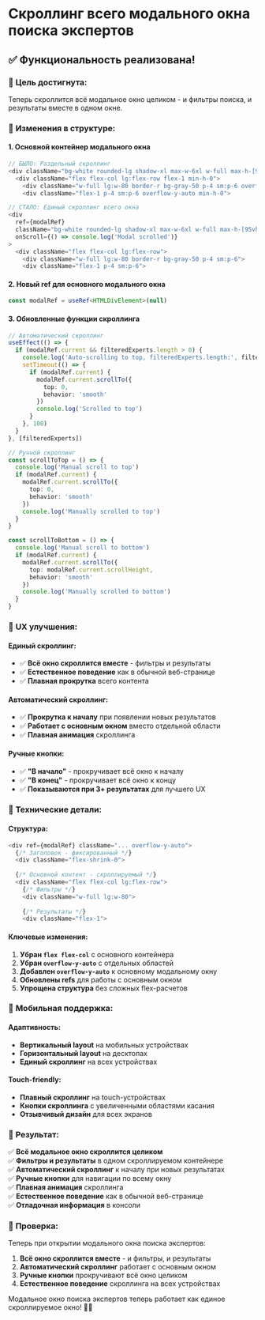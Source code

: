 # Скроллинг всего модального окна поиска экспертов

## ✅ Функциональность реализована!

### 🎯 **Цель достигнута:**
Теперь скроллится всё модальное окно целиком - и фильтры поиска, и результаты вместе в одном окне.

### 🔧 **Изменения в структуре:**

#### **1. Основной контейнер модального окна**
```typescript
// БЫЛО: Раздельный скроллинг
<div className="bg-white rounded-lg shadow-xl max-w-6xl w-full max-h-[95vh] sm:max-h-[90vh] flex flex-col">
  <div className="flex flex-col lg:flex-row flex-1 min-h-0">
    <div className="w-full lg:w-80 border-r bg-gray-50 p-4 sm:p-6 overflow-y-auto">
    <div className="flex-1 p-4 sm:p-6 overflow-y-auto min-h-0">

// СТАЛО: Единый скроллинг всего окна
<div 
  ref={modalRef}
  className="bg-white rounded-lg shadow-xl max-w-6xl w-full max-h-[95vh] sm:max-h-[90vh] overflow-y-auto"
  onScroll={() => console.log('Modal scrolled')}
>
  <div className="flex flex-col lg:flex-row">
    <div className="w-full lg:w-80 border-r bg-gray-50 p-4 sm:p-6">
    <div className="flex-1 p-4 sm:p-6">
```

#### **2. Новый ref для основного модального окна**
```typescript
const modalRef = useRef<HTMLDivElement>(null)
```

#### **3. Обновленные функции скроллинга**
```typescript
// Автоматический скроллинг
useEffect(() => {
  if (modalRef.current && filteredExperts.length > 0) {
    console.log('Auto-scrolling to top, filteredExperts.length:', filteredExperts.length)
    setTimeout(() => {
      if (modalRef.current) {
        modalRef.current.scrollTo({
          top: 0,
          behavior: 'smooth'
        })
        console.log('Scrolled to top')
      }
    }, 100)
  }
}, [filteredExperts])

// Ручной скроллинг
const scrollToTop = () => {
  console.log('Manual scroll to top')
  if (modalRef.current) {
    modalRef.current.scrollTo({
      top: 0,
      behavior: 'smooth'
    })
    console.log('Manually scrolled to top')
  }
}

const scrollToBottom = () => {
  console.log('Manual scroll to bottom')
  if (modalRef.current) {
    modalRef.current.scrollTo({
      top: modalRef.current.scrollHeight,
      behavior: 'smooth'
    })
    console.log('Manually scrolled to bottom')
  }
}
```

### 🎨 **UX улучшения:**

#### **Единый скроллинг:**
- ✅ **Всё окно скроллится вместе** - фильтры и результаты
- ✅ **Естественное поведение** как в обычной веб-странице
- ✅ **Плавная прокрутка** всего контента

#### **Автоматический скроллинг:**
- ✅ **Прокрутка к началу** при появлении новых результатов
- ✅ **Работает с основным окном** вместо отдельной области
- ✅ **Плавная анимация** скроллинга

#### **Ручные кнопки:**
- ✅ **"В начало"** - прокручивает всё окно к началу
- ✅ **"В конец"** - прокручивает всё окно к концу
- ✅ **Показываются при 3+ результатах** для лучшего UX

### 🔧 **Технические детали:**

#### **Структура:**
```typescript
<div ref={modalRef} className="... overflow-y-auto">
  {/* Заголовок - фиксированный */}
  <div className="flex-shrink-0">
  
  {/* Основной контент - скроллируемый */}
  <div className="flex flex-col lg:flex-row">
    {/* Фильтры */}
    <div className="w-full lg:w-80">
    
    {/* Результаты */}
    <div className="flex-1">
```

#### **Ключевые изменения:**
1. **Убран `flex flex-col`** с основного контейнера
2. **Убран `overflow-y-auto`** с отдельных областей
3. **Добавлен `overflow-y-auto`** к основному модальному окну
4. **Обновлены refs** для работы с основным окном
5. **Упрощена структура** без сложных flex-расчетов

### 📱 **Мобильная поддержка:**

#### **Адаптивность:**
- **Вертикальный layout** на мобильных устройствах
- **Горизонтальный layout** на десктопах
- **Единый скроллинг** на всех устройствах

#### **Touch-friendly:**
- **Плавный скроллинг** на touch-устройствах
- **Кнопки скроллинга** с увеличенными областями касания
- **Отзывчивый дизайн** для всех экранов

### 🎯 **Результат:**

✅ **Всё модальное окно скроллится целиком**  
✅ **Фильтры и результаты** в одном скроллируемом контейнере  
✅ **Автоматический скроллинг** к началу при новых результатах  
✅ **Ручные кнопки** для навигации по всему окну  
✅ **Плавная анимация** скроллинга  
✅ **Естественное поведение** как в обычной веб-странице  
✅ **Отладочная информация** в консоли  

### 📱 **Проверка:**

Теперь при открытии модального окна поиска экспертов:
1. **Всё окно скроллится вместе** - и фильтры, и результаты
2. **Автоматический скроллинг** работает с основным окном
3. **Ручные кнопки** прокручивают всё окно целиком
4. **Естественное поведение** скроллинга на всех устройствах

Модальное окно поиска экспертов теперь работает как единое скроллируемое окно! 🎉📱

